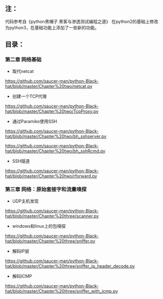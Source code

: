 ## 注：
代码参考自《python黑帽子 黑客与渗透测试编程之道》
在python2的基础上修改为python3，在基础功能上添加了一些新的功能。

## 目录：
### 第二章 网络基础
* 取代netcat
      
https://github.com/saucer-man/python-Black-hat/blob/master/Chapter%20two/netcat.py
* 创建一个TCP代理
      
https://github.com/saucer-man/python-Black-hat/blob/master/Chapter%20two/TcpProxy.py
* 通过Paramiko使用SSH
    
https://github.com/saucer-man/python-Black-hat/blob/master/Chapter%20two/bh_sshserver.py
    
https://github.com/saucer-man/python-Black-hat/blob/master/Chapter%20two/bh_sshRcmd.py

* SSH隧道

https://github.com/saucer-man/python-Black-hat/blob/master/Chapter%20two/rforward.py

### 第三章 网络：原始套接字和流量嗅探
* UDP主机发现

https://github.com/saucer-man/python-Black-hat/blob/master/Chapter%20three/scanner.py
* windows和linux上的包嗅探

https://github.com/saucer-man/python-Black-hat/blob/master/Chapter%20three/sniffer.py
* 解码IP层

https://github.com/saucer-man/python-Black-hat/blob/master/Chapter%20three/sniffer_ip_header_decode.py

* 解码ICMP

https://github.com/saucer-man/python-Black-hat/blob/master/Chapter%20three/sniffer_with_icmp.py

